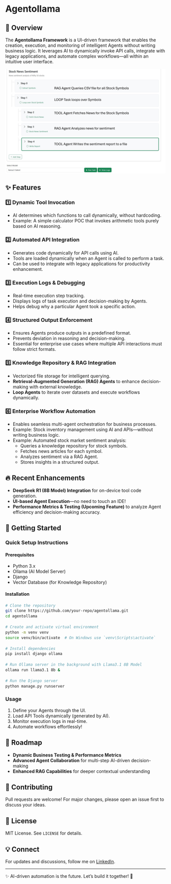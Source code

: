 # Agentollama

## 🚀 Overview
The **Agentollama Framework** is a UI-driven framework that enables the creation, execution, and monitoring of intelligent Agents without writing business logic. It leverages AI to dynamically invoke API calls, integrate with legacy applications, and automate complex workflows—all within an intuitive user interface.

![Agentollama UI](img/6.png)

## ✨ Features

### 1️⃣ **Dynamic Tool Invocation**
- AI determines which functions to call dynamically, without hardcoding.
- Example: A simple calculator POC that invokes arithmetic tools purely based on AI reasoning.

### 2️⃣ **Automated API Integration**
- Generates code dynamically for API calls using AI.
- Tools are loaded dynamically when an Agent is called to perform a task.
- Can be used to integrate with legacy applications for productivity enhancement.

### 3️⃣ **Execution Logs & Debugging**
- Real-time execution step tracking.
- Displays logs of task execution and decision-making by Agents.
- Helps debug why a particular Agent took a specific action.

### 4️⃣ **Structured Output Enforcement**
- Ensures Agents produce outputs in a predefined format.
- Prevents deviation in reasoning and decision-making.
- Essential for enterprise use cases where multiple API interactions must follow strict formats.

### 5️⃣ **Knowledge Repository & RAG Integration**
- Vectorized file storage for intelligent querying.
- **Retrieval-Augmented Generation (RAG) Agents** to enhance decision-making with external knowledge.
- **Loop Agents** to iterate over datasets and execute workflows dynamically.

### 6️⃣ **Enterprise Workflow Automation**
- Enables seamless multi-agent orchestration for business processes.
- Example: Stock inventory management using AI and APIs—without writing business logic.
- Example: Automated stock market sentiment analysis:
  - Queries a knowledge repository for stock symbols.
  - Fetches news articles for each symbol.
  - Analyzes sentiment via a RAG Agent.
  - Stores insights in a structured output.

## 🔥 Recent Enhancements
- **DeepSeek R1 (8B Model) Integration** for on-device tool code generation.
- **UI-based Agent Execution**—no need to touch an IDE!
- **Performance Metrics & Testing (Upcoming Feature)** to analyze Agent efficiency and decision-making accuracy.

## 📌 Getting Started
### Quick Setup Instructions
#### Prerequisites
- Python 3.x
- Ollama (AI Model Server)
- Django
- Vector Database (for Knowledge Repository)

#### Installation
```sh
# Clone the repository
git clone https://github.com/your-repo/agentollama.git
cd agentollama

# Create and activate virtual environment
python -m venv venv
source venv/bin/activate  # On Windows use `venv\Scripts\activate`

# Install dependencies
pip install django ollama

# Run Ollama server in the background with Llama3.1 8B Model
ollama run llama3.1 8b &

# Run the Django server
python manage.py runserver
```

### Usage
1. Define your Agents through the UI.
2. Load API Tools dynamically (generated by AI).
3. Monitor execution logs in real-time.
4. Automate workflows effortlessly!

## 🎯 Roadmap
- **Dynamic Business Testing & Performance Metrics**
- **Advanced Agent Collaboration** for multi-step AI-driven decision-making
- **Enhanced RAG Capabilities** for deeper contextual understanding

## 🤝 Contributing
Pull requests are welcome! For major changes, please open an issue first to discuss your ideas.

## 📜 License
MIT License. See `LICENSE` for details.

## 💡 Connect
For updates and discussions, follow me on [LinkedIn](https://www.linkedin.com/in/ranjanprj/).

---

✨ AI-driven automation is the future. Let’s build it together! 🚀


